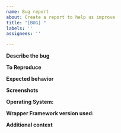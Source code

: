 ```yaml
---
name: Bug report
about: Create a report to help us improve
title: "[BUG] "
labels: ''
assignees: ''

---
```


**Describe the bug**
<!-- A clear and concise description of what the bug is. -->

**To Reproduce**
<!-- Part of your code to reproduce the behavior: -->


**Expected behavior**
<!-- A clear and concise description of what you expected to happen. -->

**Screenshots**
<!-- If applicable, add screenshots to help explain your problem. -->

**Operating System:**
<!--  - OS: [e.g. iOS] -->

**Wrapper Framework version used:**
<!-- x.x.x -->

**Additional context**
<!-- Add any other context about the problem here. -->
